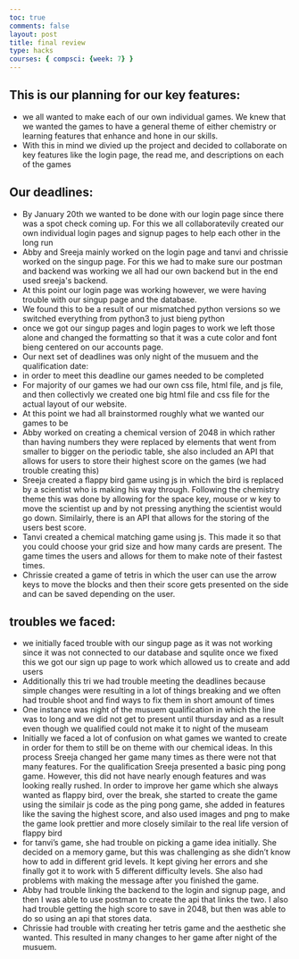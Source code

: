 ```yaml
---
toc: true
comments: false
layout: post
title: final review
type: hacks
courses: { compsci: {week: 7} }
---
```

## This is our planning for our key features:
- we all wanted to make each of our own individual games. We knew that we wanted the games to have a general theme of either chemistry or learning features that enhance and hone in our skills. 
- With this in mind we divied up the project and decided to collaborate on key features like the login page, the read me, and descriptions on each of the games


## Our deadlines:
- By January 20th we wanted to be done with our login page since there was a spot check coming up. For this we all collaboratevily created our own individual login pages and signup pages to help each other in the long run
- Abby and Sreeja mainly worked on the login page and tanvi and chrissie worked on the singup page. For this we had to make sure our postman and backend was working we all had our own backend but in the end used sreeja's backend. 
- At this point our login page was working however, we were having trouble with our singup page and the database.
- We found this to be a result of our mismatched python versions so we switched everything from python3 to just bieng python
- once we got our singup pages and login pages to work we left those alone and changed the formatting so that it was a cute color and font bieng centered on our accounts page. 
- Our next set of deadlines was only night of the musuem and the qualification date:
- in order to meet this deadline our games needed to be completed
- For majority of our games we had our own css file, html file, and js file, and then collectivly we created one big html file and css file for the actual layout of our website. 
- At this point we had all brainstormed roughly what we wanted our games to be
- Abby worked on creating a chemical version of 2048 in which rather than having numbers they were replaced by elements that went from smaller to bigger on the periodic table, she also included an API that allows for users to store their highest score on the games (we had trouble creating this)
- Sreeja created a flappy bird game using js in which the bird is replaced by a scientist who is making his way through. Following the chemistry theme this was done by allowing for the space key, mouse or w key to move the scientist up and by not pressing anything the scientist would go down. Similairly, there is an API that allows for the storing of the users best score.
- Tanvi created a chemical matching game using js. This made it so that you could choose your grid size and how many cards are present. The game times the users and allows for them to make note of their fastest times.
- Chrissie created a game of tetris in which the user can use the arrow keys to move the blocks and then their score gets presented on the side and can be saved depending on the user.

## troubles we faced:
- we initially faced trouble with our singup page as it was not working since it was not connected to our database and squlite once we fixed this we got our sign up page to work which allowed us to create and add users
- Additionally this tri we had trouble meeting the deadlines because simple changes were resulting in a lot of things breaking and we often had trouble shoot and find ways to fix them in short amount of times
- One instance was night of the musuem qualification in which the line was to long and we did not get to present until thursday and as a result even though we qualified could not make it to night of the museam
- Initially we faced a lot of confusion on what games we wanted to create in order for them to still be on theme with our chemical ideas. In this process Sreeja changed her game many times as there were not that many features. For the qualification Sreeja presented a basic ping pong game. However, this did not have nearly enough features and was looking really rushed. In order to improve her game which she always wanted as flappy bird, over the break, she started to create the game using the similair js code as the ping pong game, she added in features like the saving the highest score, and also used images and png to make the game look prettier and more closely similair to the real life version of flappy bird
- for tanvi’s game, she had trouble on picking a game idea initially. She decided on a memory game, but this was challenging as she didn’t know how to add in different grid levels. It kept giving her errors and she finally got it to work with 5 different difficulty levels. She also had problems with making the message after you finished the game.
- Abby had trouble linking the backend to the login and signup page, and then I was able to use postman to create the api that links the two. I also had trouble getting the high score to save in 2048, but then was able to do so using an api that stores data.
- Chrissie had trouble with creating her tetris game and the aesthetic she wanted. This resulted in many changes to her game after night of the musuem.
